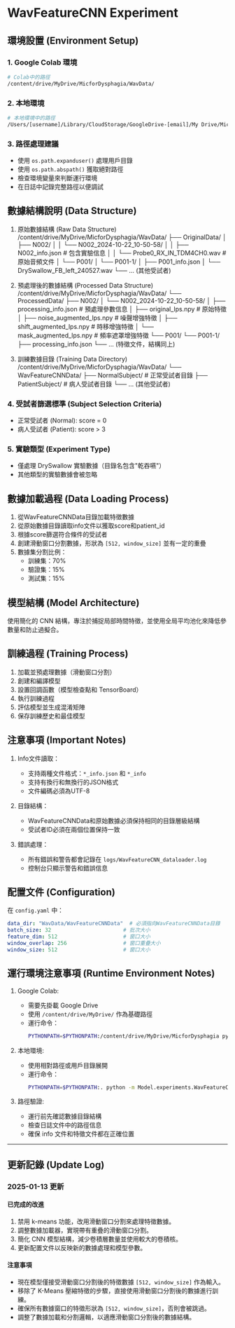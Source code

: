
# WavFeatureCNN Experiment

## 環境設置 (Environment Setup)

### 1. Google Colab 環境
```bash
# Colab中的路徑
/content/drive/MyDrive/MicforDysphagia/WavData/
```

### 2. 本地環境
```bash
# 本地環境中的路徑
/Users/[username]/Library/CloudStorage/GoogleDrive-[email]/My Drive/MicforDysphagia/WavData/
```

### 3. 路徑處理建議
- 使用 `os.path.expanduser()` 處理用戶目錄
- 使用 `os.path.abspath()` 獲取絕對路徑
- 檢查環境變量來判斷運行環境
- 在日誌中記錄完整路徑以便調試

## 數據結構說明 (Data Structure)

1. 原始數據結構 (Raw Data Structure)
/content/drive/MyDrive/MicforDysphagia/WavData/
├── OriginalData/
│   ├── N002/
│   │   └── N002_2024-10-22_10-50-58/
│   │       ├── N002_info.json            # 包含實驗信息
│   │       └── Probe0_RX_IN_TDM4CH0.wav  # 原始音頻文件
│   └── P001/
│       └── P001-1/
│           ├── P001_info.json
│           └── DrySwallow_FB_left_240527.wav
└── ... (其他受試者)

2. 預處理後的數據結構 (Processed Data Structure)
/content/drive/MyDrive/MicforDysphagia/WavData/
└── ProcessedData/
    ├── N002/
    │   └── N002_2024-10-22_10-50-58/
    │       ├── processing_info.json       # 預處理參數信息
    │       ├── original_lps.npy          # 原始特徵
    │       ├── noise_augmented_lps.npy   # 噪聲增強特徵
    │       ├── shift_augmented_lps.npy   # 時移增強特徵
    │       └── mask_augmented_lps.npy    # 頻率遮罩增強特徵
    └── P001/
        └── P001-1/
            ├── processing_info.json
            └── ... (特徵文件，結構同上)

3. 訓練數據目錄 (Training Data Directory)
/content/drive/MyDrive/MicforDysphagia/WavData/
└── WavFeatureCNNData/
    ├── NormalSubject/                            # 正常受試者目錄
    ├── PatientSubject/                           # 病人受試者目錄
    └── ... (其他受試者)

### 4. 受試者篩選標準 (Subject Selection Criteria)
- 正常受試者 (Normal): score = 0
- 病人受試者 (Patient): score > 3

### 5. 實驗類型 (Experiment Type)
- 僅處理 DrySwallow 實驗數據（目錄名包含"乾吞嚥"）
- 其他類型的實驗數據會被忽略

## 數據加載過程 (Data Loading Process)

1. 從WavFeatureCNNData目錄加載特徵數據
2. 從原始數據目錄讀取info文件以獲取score和patient_id
3. 根據score篩選符合條件的受試者
4. 創建滑動窗口分割數據，形狀為 `[512, window_size]` 並有一定的重疊
5. 數據集分割比例：
   - 訓練集：70%
   - 驗證集：15%
   - 測試集：15%

## 模型結構 (Model Architecture)

使用簡化的 CNN 結構，專注於捕捉局部時間特徵，並使用全局平均池化來降低參數量和防止過擬合。

## 訓練過程 (Training Process)

1. 加載並預處理數據（滑動窗口分割）
2. 創建和編譯模型
3. 設置回調函數（模型檢查點和 TensorBoard）
4. 執行訓練過程
5. 評估模型並生成混淆矩陣
6. 保存訓練歷史和最佳模型

## 注意事項 (Important Notes)

1. Info文件讀取：
   - 支持兩種文件格式：`*_info.json` 和 `*_info`
   - 支持有換行和無換行的JSON格式
   - 文件編碼必須為UTF-8

2. 目錄結構：
   - WavFeatureCNNData和原始數據必須保持相同的目錄層級結構
   - 受試者ID必須在兩個位置保持一致

3. 錯誤處理：
   - 所有錯誤和警告都會記錄在 `logs/WavFeatureCNN_dataloader.log`
   - 控制台只顯示警告和錯誤信息

## 配置文件 (Configuration)

在 `config.yaml` 中：

```yaml
data_dir: "WavData/WavFeatureCNNData"  # 必須指向WavFeatureCNNData目錄
batch_size: 32                       # 批次大小
feature_dim: 512                     # 窗口大小
window_overlap: 256                  # 窗口重疊大小
window_size: 512                     # 窗口大小
```

## 運行環境注意事項 (Runtime Environment Notes)

1. Google Colab:
   - 需要先掛載 Google Drive
   - 使用 `/content/drive/MyDrive/` 作為基礎路徑
   - 運行命令：
     ```bash
     PYTHONPATH=$PYTHONPATH:/content/drive/MyDrive/MicforDysphagia python -m Model.experiments.WavFeatureCNN.train
     ```

2. 本地環境:
   - 使用相對路徑或用戶目錄展開
   - 運行命令：
     ```bash
     PYTHONPATH=$PYTHONPATH:. python -m Model.experiments.WavFeatureCNN.train
     ```

3. 路徑驗證:
   - 運行前先確認數據目錄結構
   - 檢查日誌文件中的路徑信息
   - 確保 info 文件和特徵文件都在正確位置

---

## 更新記錄 (Update Log)

### 2025-01-13 更新

#### 已完成的改進
1. 禁用 k-means 功能，改用滑動窗口分割來處理特徵數據。
2. 調整數據加載器，實現帶有重疊的滑動窗口分割。
3. 簡化 CNN 模型結構，減少卷積層數量並使用較大的卷積核。
4. 更新配置文件以反映新的數據處理和模型參數。

#### 注意事項
- 現在模型僅接受滑動窗口分割後的特徵數據 `[512, window_size]` 作為輸入。
- 移除了 K-Means 壓縮特徵的步驟，直接使用滑動窗口分割後的數據進行訓練。
- 確保所有數據窗口的特徵形狀為 `[512, window_size]`，否則會被跳過。
- 調整了數據加載和分割邏輯，以適應滑動窗口分割後的數據結構。

